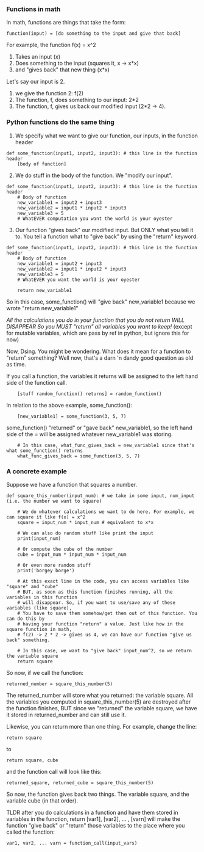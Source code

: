 ### Functions in math
In math, functions are things that take the form:
```
function(input) = [do something to the input and give that back] 
```

For example, the function
f(x) = x^2

1. Takes an input (x)
2. Does something to the input (squares it, x -> x*x)
3. and "gives back" that new thing (x*x)

Let's say our input is 2.
1. we give the function 2: f(2)
2. The function, f, does something to our input: 2*2
3. The function, f, gives us back our modified input (2*2 -> 4). 

### Python functions do the same thing

1. We specify what we want to give our function, our inputs, in the function header
```
def some_function(input1, input2, input3): # this line is the function header
    [body of function]
```

2. We do stuff in the body of the function. We "modify our input". 
```
def some_function(input1, input2, input3): # this line is the function header
    # Body of function
    new_variable1 = input2 + input3
    new_variable2 = input1 * input2 * input3
    new_variable3 = 5
    # WhatEVER computation you want the world is your oyester
```

3. Our function "gives back" our modified input. But ONLY what you tell it to. You tell a function what to "give back" by using the "return" keyword. 
```
def some_function(input1, input2, input3): # this line is the function header
    # Body of function
    new_variable1 = input2 + input3
    new_variable2 = input1 * input2 * input3
    new_variable3 = 5
    # WhatEVER you want the world is your oyester

    return new_variable1
```
So in this case, some_function() will "give back" new_variable1 because we wrote
"return new_variable1"

*All the calculations you do in your function that you do not return WILL DISAPPEAR*
*So you MUST "return" all variables you want to keep!*
(except for mutable variables, which are pass by ref in python, but ignore this for now)


Now, Dsing. You might be wondering. What does it mean for a function to "return" something?
Well now, that's a darn 'n dandy good question as old as time.

If you call a function, the variables it returns will be assigned to the left hand side of the function call.
```
	[stuff random_function() returns] = random_function()
```
In relation to the above example, some_function():
```
	[new_variable1] = some_function(3, 5, 7)
```
some_function() "returned" or "gave back" new_variable1, so the left hand side of the = will be assigned whatever new_variable1 was storing.

```
	# In this case, what_func_gives_back = new_variable1 since that's what some_function() returns
	what_func_gives_back = some_function(3, 5, 7) 
```


### A concrete example
Suppose we have a function that squares a number.
```
def square_this_number(input_num): # we take in some input, num_input (i.e. the number we want to square)

    # We do whatever calculations we want to do here. For example, we can square it like f(x) = x^2
    square = input_num * input_num # equivalent to x*x

    # We can also do random stuff like print the input
    print(input_num)

    # Or compute the cube of the number
    cube = input_num * input_num * input_num

    # Or even more random stuff
    print('borgey borge')

    # At this exact line in the code, you can access variables like "square" and "cube"
    # BUT, as soon as this function finishes running, all the variables in this function
    # will disappear. So, if you want to use/save any of these variables (like square),
    # You have to save them somehow/get them out of this function. You can do this by
    # having your function "return" a value. Just like how in the square function in math,
    # f(2) -> 2 * 2 -> gives us 4, we can have our function "give us back" something. 
   
    # In this case, we want to "give back" input_num^2, so we return the variable square
    return square    
```
    
So now, if we call the function:

```
returned_number = square_this_number(5)
```
The returned_number will store what you returned: the variable square. All the variables you
computed in square_this_number(5) are destroyed after the function finishes, BUT since we
"returned" the variable square, we have it stored in returned_number and can still use it. 


Likewise, you can return more than one thing. For example, change the line:
```
return square
```
to
```
return square, cube
```
and the function call will look like this:
```
returned_square, returned_cube = square_this_number(5)
```
So now, the function gives back two things. The variable square, and the variable cube (in that order).


TLDR after you do calculations in a function and have them stored in variables in the function,
return [var1], [var2], ... , [varn] will make the function "give back" or "return" those variables to the place where you called the function:
```
var1, var2, ... varn = function_call(input_vars)
```


